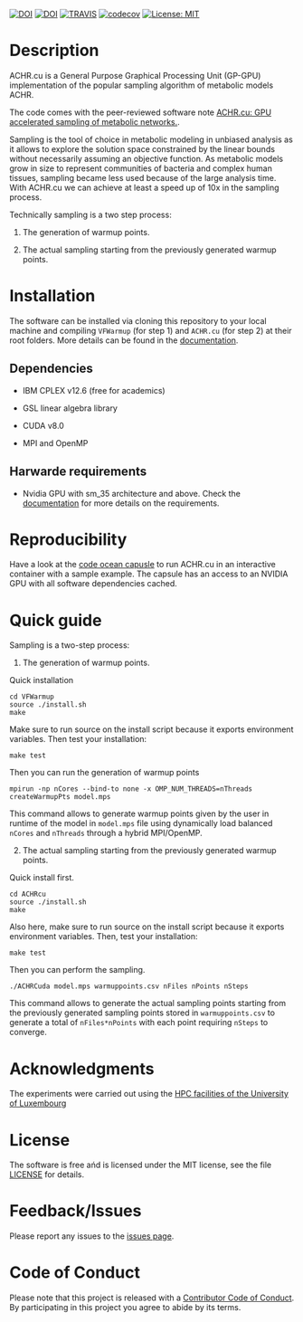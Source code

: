 [![DOI](http://joss.theoj.org/papers/10.21105/joss.01363/status.svg)](https://doi.org/10.21105/joss.01363)
[![DOI](https://zenodo.org/badge/DOI/10.5281/zenodo.3233085.svg)](https://doi.org/10.5281/zenodo.3233085)
[![TRAVIS](https://travis-ci.com/marouenbg/ACHR.cu.svg?branch=master)](https://travis-ci.com/marouenbg/ACHR.cu)
[![codecov](https://codecov.io/gh/marouenbg/ACHR.cu/branch/master/graph/badge.svg)](https://codecov.io/gh/marouenbg/ACHR.cu)
[![License: MIT](https://img.shields.io/badge/License-MIT-yellow.svg)](https://github.com/marouenbg/ACHR.cu/blob/master/LICENSE.txt)

# Description
ACHR.cu is a General Purpose Graphical Processing Unit (GP-GPU) implementation of the popular sampling algorithm of metabolic models ACHR. 

The code comes with the peer-reviewed software note [ACHR.cu: GPU accelerated sampling of metabolic networks.](http://joss.theoj.org/papers/10.21105/joss.01363).

Sampling is the tool of choice in metabolic modeling in unbiased analysis as it allows to explore the solution space constrained by the linear bounds without necessarily
assuming an objective function. As metabolic models grow in size to represent communities of bacteria and complex human tissues, sampling became less used because of the large analysis time.
With ACHR.cu we can achieve at least a speed up of 10x in the sampling process.

Technically sampling is a two step process:

1. The generation of warmup points.

2. The actual sampling starting from the previously generated warmup points.

# Installation
The software can be installed via cloning this repository to your local machine and compiling `VFWarmup` (for step 1) and `ACHR.cu` (for step 2) at their root folders.
More details can be found in the [documentation](https://achrcu.readthedocs.io/en/latest/).

## Dependencies 

+ IBM CPLEX v12.6 (free for academics)

+ GSL linear algebra library

+ CUDA v8.0

+ MPI and OpenMP

## Harwarde requirements

+ Nvidia GPU with sm_35 architecture and above. Check the [documentation](https://achrcu.readthedocs.io/en/latest/) for more details on the requirements.

# Reproducibility

Have a look at the [code ocean capusle](https://codeocean.com/capsule/2291048/tree/v1) to run ACHR.cu in an interactive container with a sample example. The capsule has an access to an 
NVIDIA GPU with all software
dependencies cached.

# Quick guide

Sampling is a two-step process:

1. The generation of warmup points.

Quick installation
```
cd VFWarmup
source ./install.sh
make
```
Make sure to run source on the install script because it exports environment variables. Then test your installation:
```
make test
```

Then you can run the generation of warmup points
```
mpirun -np nCores --bind-to none -x OMP_NUM_THREADS=nThreads createWarmupPts model.mps
```

This command allows to generate warmup points given by the user in runtime of the model in `model.mps` file using dynamically load balanced `nCores` and `nThreads` through a hybrid MPI/OpenMP.

2. The actual sampling starting from the previously generated warmup points.

Quick install first.
```
cd ACHRcu
source ./install.sh
make
```
Also here, make sure to run source on the install script because it exports environment variables. Then, test your installation:
```
make test
```

Then you can perform the sampling.

```
./ACHRCuda model.mps warmuppoints.csv nFiles nPoints nSteps
```

This command allows to generate the actual sampling points starting from the previously generated sampling points stored in `warmuppoints.csv` to generate a total of `nFiles*nPoints` with each point
requiring `nSteps` to converge. 

# Acknowledgments

The experiments were carried out using the [HPC facilities of the University of Luxembourg](http://hpc.uni.lu)

# License

The software is free ańd is licensed under the MIT license, see the file [LICENSE](<https://github.com/marouenbg/ACHR.cu/blob/master/LICENSE.txt>) for details.

# Feedback/Issues

Please report any issues to the [issues page](https://github.com/marouenbg/ACHR.cu/issues).

# Code of Conduct

Please note that this project is released with a [Contributor Code of Conduct](CONDUCT.md).
By participating in this project you agree to abide by its terms.

